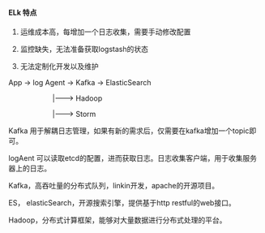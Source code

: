 #### ELk 特点

1. 运维成本高，每增加一个日志收集，需要手动修改配置

1. 监控缺失，无法准备获取logstash的状态

1. 无法定制化开发以及维护

App -> log Agent -> Kafka -> ElasticSearch

                       |---> Hadoop
                       
                       |---> Storm
                          
Kafka 用于解耦日志管理，如果有新的需求后，仅需要在kafka增加一个topic即可。

logAent 可以读取etcd的配置，进而获取日志。日志收集客户端，用于收集服务器上的日志。

Kafka，高吞吐量的分布式队列，linkin开发，apache的开源项目。

ES， elasticSearch，开源搜索引擎，提供基于http restful的web接口。

Hadoop，分布式计算框架，能够对大量数据进行分布式处理的平台。

